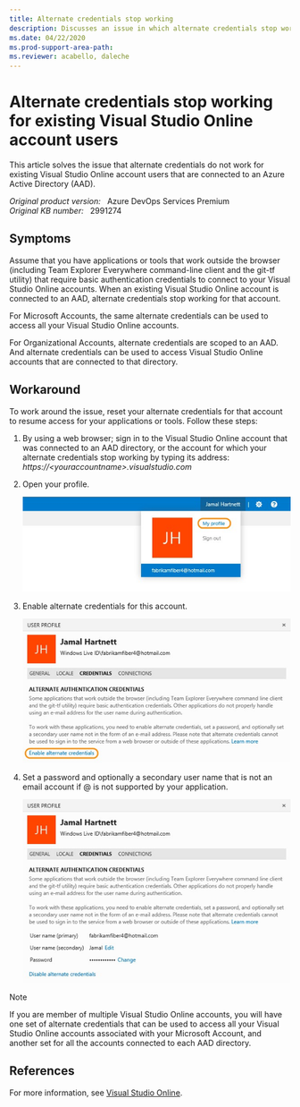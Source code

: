 ```yaml
---
title: Alternate credentials stop working
description: Discusses an issue in which alternate credentials stop working for existing Visual Studio Online account users after you connect to an Azure Active Directory (AAD).
ms.date: 04/22/2020
ms.prod-support-area-path:
ms.reviewer: acabello, daleche
---
```

# Alternate credentials stop working for existing Visual Studio Online account users

This article solves the issue that alternate credentials do not work for existing Visual Studio Online account users that are connected to an Azure Active Directory (AAD).

_Original product version:_ &nbsp; Azure DevOps Services Premium  
_Original KB number:_ &nbsp; 2991274

## Symptoms

Assume that you have applications or tools that work outside the browser (including Team Explorer Everywhere command-line client and the git-tf utility) that require basic authentication credentials to connect to your Visual Studio Online accounts. When an existing Visual Studio Online account is connected to an AAD, alternate credentials stop working for that account.

For Microsoft Accounts, the same alternate credentials can be used to access all your Visual Studio Online accounts.

For Organizational Accounts, alternate credentials are scoped to an AAD. And alternate credentials can be used to access Visual Studio Online accounts that are connected to that directory.

## Workaround

To work around the issue, reset your alternate credentials for that account to resume access for your applications or tools. Follow these steps:

1. By using a web browser; sign in to the Visual Studio Online account that was connected to an AAD directory, or the account for which your alternate credentials stop working by typing its address:  
    *https://\<youraccountname>.visualstudio.com*

2. Open your profile.

    ![Open your profile](./media/alternate-credentials-stop-working/my-profile.jpg)

3. Enable alternate credentials for this account.

    ![User profile](./media/alternate-credentials-stop-working/user-profile.jpg)

4. Set a password and optionally a secondary user name that is not an email account if @ is not supported by your application.

    ![Set Password](./media/alternate-credentials-stop-working/set-password.jpg)

> [!NOTE]
> If you are member of multiple Visual Studio Online accounts, you will have one set of alternate credentials that can be used to access all your Visual Studio Online accounts associated with your Microsoft Account, and another set for all the accounts connected to each AAD directory.

## References

For more information, see [Visual Studio Online](https://www.visualstudio.com/).
